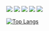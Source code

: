 
<a href="https://profile.intra.42.fr/users/chanhale" target="_blank"><img src="https://img.shields.io/badge/Seoul-FFFFFF?style=flat&logo=42&logoColor=000000"/></a>
<a href="#" target="_blank"><img src="https://img.shields.io/badge/Apple-FFFFFF?style=flat&logo=Apple&logoColor=000000"/></a>
<a href="#" target="_blank"><img src="https://img.shields.io/badge/C-A8B9CC?style=flat&logo=C&logoColor=000000"/></a>
<a href="#" target="_blank"><img src="https://img.shields.io/badge/C++-00599C?style=flat&logo=C%2B%2B&logoColor=white"/></a>
<a href="https://navy-bear-12b.notion.site/s-Scratch-6763588fb4804ffa90050d3d069d15d6" target="_blank"><img src="https://img.shields.io/badge/Notion-FFFFFF?style=flat&logo=Notion&logoColor=000000"/></a>


[![Top Langs](https://github-readme-stats.vercel.app/api/top-langs/?username=lee-chanah&layout=compact)](https://github.com/lee-chanah/github-readme-stats)
